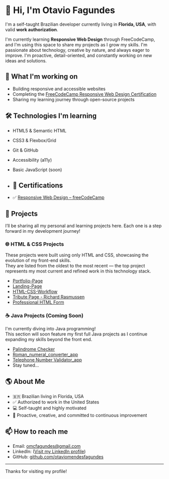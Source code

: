 # 👋 Hi, I'm Otavio Fagundes

I'm a self-taught Brazilian developer currently living in **Florida, USA**, with valid **work authorization**.

I'm currently learning **Responsive Web Design** through FreeCodeCamp, and I'm using this space to share my projects as I grow my skills. I'm passionate about technology, creative by nature, and always eager to improve. I'm proactive, detail-oriented, and constantly working on new ideas and solutions.

## 🚀 What I'm working on

- Building responsive and accessible websites
- Completing the [FreeCodeCamp Responsive Web Design Certification](https://www.freecodecamp.org/)
- Sharing my learning journey through open-source projects

## 🛠️ Technologies I'm learning

- HTML5 & Semantic HTML  
- CSS3 & Flexbox/Grid  
- Git & GitHub  
- Accessibility (a11y)  
- Basic JavaScript (soon)

- ## 📜 Certifications

- ✅ [Responsive Web Design – freeCodeCamp](https://www.freecodecamp.org/certification/Otaviofag/responsive-web-design)

## 📂 Projects

I’ll be sharing all my personal and learning projects here. Each one is a step forward in my development journey!

### 🌐 HTML & CSS Projects
These projects were built using only HTML and CSS, showcasing the evolution of my front-end skills.  
They are listed from the oldest to the most recent — the top project represents my most current and refined work in this technology stack.

- [Portfolio-Page](https://otaviofag.github.io/portfolio/)
- [Landing-Page](https://otaviofag.github.io/house-cleaning-landing-page/)
- [HTML-CSS-Workflow](https://otaviofag.github.io/html-css-workflow/)
- [Tribute Page - Richard Rasmussen](https://otaviofag.github.io/tributo-richard/)
- [Professional HTML Form](https://otaviofag.github.io/survey-form/)

### ☕ Java Projects (Coming Soon)
I'm currently diving into Java programming!  
This section will soon feature my first full Java projects as I continue expanding my skills beyond the front end.

- [Palindrome Checker](https://otaviofag.github.io/Palindrome_Checker/)
- [Roman_numeral_converter_app](https://otaviofag.github.io/Roman_numeral_converter_app/)
- [Telephone Number Validator_app](https://otaviofag.github.io/Telephone_number_validator/)
- Stay tuned...

## 🌎 About Me

- 🇧🇷 Brazilian living in Florida, USA  
- ✅ Authorized to work in the United States  
- 💻 Self-taught and highly motivated  
- 🎯 Proactive, creative, and committed to continuous improvement

## 📫 How to reach me

- Email: omcfagundes@gmail.com
- LinkedIn: ([Visit my LinkedIn profile](https://www.linkedin.com/in/otavio-fagundes-93a6331b0))
- GitHub: [github.com/otaviomendesfagundes](https://github.com/otaviomendesfagundes)

---

Thanks for visiting my profile!
